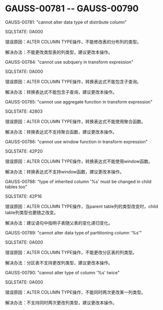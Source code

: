 # GAUSS-00781 -- GAUSS-00790<a name="ZH-CN_TOPIC_0302073158"></a>

GAUSS-00781: "cannot alter data type of distribute column"

SQLSTATE: 0A000

错误原因：ALTER COLUMN TYPE操作，不能修改表的分布列的类型。

解决办法：不能更改类型表的列类型，建议更改本操作。

GAUSS-00784: "cannot use subquery in transform expression"

SQLSTATE: 0A000

错误原因：ALTER COLUMN TYPE操作，转换表达式不能包含子查询。

解决办法：转换表达式不能包含子查询，建议更改本操作。

GAUSS-00785: "cannot use aggregate function in transform expression"

SQLSTATE: 42803

错误原因：ALTER COLUMN TYPE操作，转换表达式不能使用聚合函数。

解决办法：转换表达式不支持聚合函数，建议更改本操作。

GAUSS-00786: "cannot use window function in transform expression"

SQLSTATE: 42P20

错误原因：ALTER COLUMN TYPE操作，转换表达式不能使用window函数。

解决办法：转换表达式不支持window函数，建议更改本操作。

GAUSS-00788: "type of inherited column '%s' must be changed in child tables too"

SQLSTATE: 42P16

错误原因：ALTER COLUMN TYPE操作，当parent table列的类型改变时，child table列类型也要随之改变。

解决办法：建议语句中指明子表随父表的变化递归变化。

GAUSS-00789: "cannot alter data type of partitioning column '%s'"

SQLSTATE: 0A000

错误原因：ALTER COLUMN TYPE操作，不能更改分区表的列类型。

解决办法：分区表不支持更改列类型，建议更改本操作。

GAUSS-00790: "cannot alter type of column '%s' twice"

SQLSTATE: 0A000

错误原因：ALTER COLUMN TYPE操作，不能同时两次更改某一列类型。

解决办法：不支持同时两次更改列类型，建议更改本操作。
